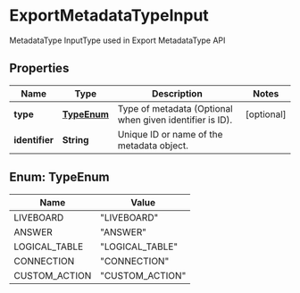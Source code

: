

# ExportMetadataTypeInput

MetadataType InputType used in Export MetadataType API

## Properties

| Name | Type | Description | Notes |
|------------ | ------------- | ------------- | -------------|
|**type** | [**TypeEnum**](#TypeEnum) | Type of metadata (Optional when given identifier is ID). |  [optional] |
|**identifier** | **String** | Unique ID or name of the metadata object. |  |



## Enum: TypeEnum

| Name | Value |
|---- | -----|
| LIVEBOARD | &quot;LIVEBOARD&quot; |
| ANSWER | &quot;ANSWER&quot; |
| LOGICAL_TABLE | &quot;LOGICAL_TABLE&quot; |
| CONNECTION | &quot;CONNECTION&quot; |
| CUSTOM_ACTION | &quot;CUSTOM_ACTION&quot; |




